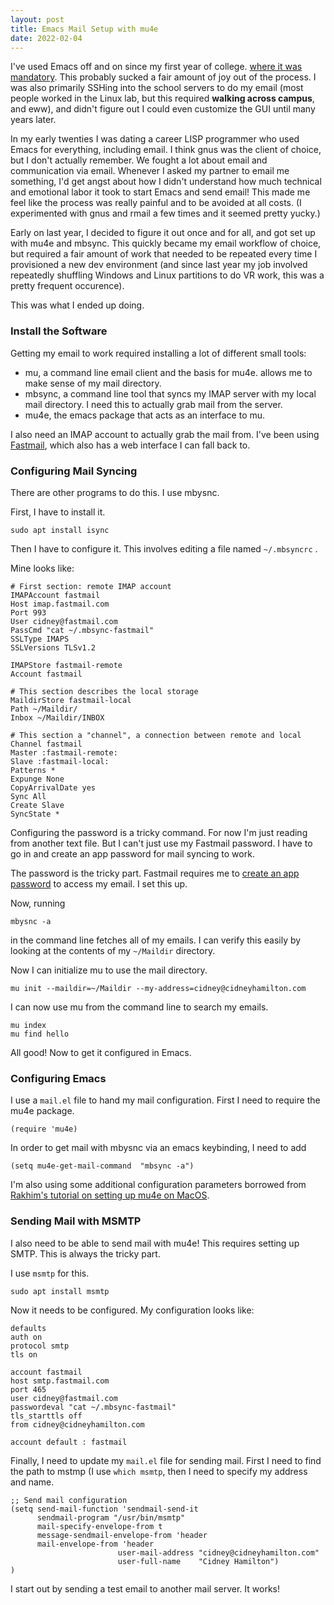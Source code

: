 ```yaml
---
layout: post
title: Emacs Mail Setup with mu4e
date: 2022-02-04
---
```


I've used Emacs off and on since my first year of college. [where it was mandatory](https://cs.wellesley.edu/~anderson/writing/emacs/emacs-intro2.pdf). This probably sucked a fair amount of joy out of the process. I was also primarily SSHing into the school servers to do my email (most people worked in the Linux lab, but this required **walking across campus**, and eww), and didn't figure out I could even customize the GUI until many years later.

In my early twenties I was dating a career LISP programmer who used Emacs for everything, including email. I think gnus was the client of choice, but I don't actually remember. We fought a lot about email and communication via email. Whenever I asked my partner to email me something, I'd get angst about how I didn't understand how much technical and emotional labor it took to start Emacs and send email! This made me feel like the process was really painful and to be avoided at all costs. (I experimented with gnus and rmail a few times and it seemed pretty yucky.)

Early on last year, I decided to figure it out once and for all, and got set up with mu4e and mbsync. This quickly became my email workflow of choice, but required a fair amount of work that needed to be repeated every time I provisioned a new dev environment (and since last year my job involved repeatedly shuffling Windows and Linux partitions to do VR work, this was a pretty frequent occurence).

This was what I ended up doing.

### Install the Software

Getting my email to work required installing a lot of different small tools:

* mu, a command line email client and the basis for mu4e. allows me to make sense of my mail directory.
* mbsync, a command line tool that syncs my IMAP server with my local mail directory. I need this to actually grab mail from the server.
* mu4e, the emacs package that acts as an interface to mu.

I also need an IMAP account to actually grab the mail from. I've been using [Fastmail](http://fastmail.com), which also has a web interface I can fall back to.

### Configuring Mail Syncing

There are other programs to do this. I use mbysnc.

First, I have to install it.

```
sudo apt install isync
```

Then I have to configure it. This involves editing a file named `~/.mbsyncrc` .

Mine looks like:

```
# First section: remote IMAP account
IMAPAccount fastmail
Host imap.fastmail.com
Port 993
User cidney@fastmail.com
PassCmd "cat ~/.mbsync-fastmail"
SSLType IMAPS
SSLVersions TLSv1.2

IMAPStore fastmail-remote
Account fastmail

# This section describes the local storage
MaildirStore fastmail-local
Path ~/Maildir/
Inbox ~/Maildir/INBOX

# This section a "channel", a connection between remote and local
Channel fastmail
Master :fastmail-remote:
Slave :fastmail-local:
Patterns *
Expunge None
CopyArrivalDate yes
Sync All
Create Slave
SyncState *
```

Configuring the password is a tricky command. For now I'm just reading from another text file. But I can't just use my Fastmail password. I have to go in and create an app password for mail syncing to work.

The password is the tricky part. Fastmail requires me to [create an app password](https://www.fastmail.help/hc/en-us/articles/360058752854) to access my email. I set this up.

Now, running

```
mbysnc -a
```

in the command line fetches all of my emails. I can verify this easily by looking at the contents of my `~/Maildir` directory.

Now I can initialize mu to use the mail directory.

```
mu init --maildir=~/Maildir --my-address=cidney@cidneyhamilton.com
```

I can now use mu from the command line to search my emails.

```
mu index
mu find hello
```

All good! Now to get it configured in Emacs.

### Configuring Emacs

I use a `mail.el` file to hand my mail configuration. First I need to require the mu4e package.

```
(require 'mu4e)
```

In order to get mail with mbysnc via an emacs keybinding, I need to add

```
(setq mu4e-get-mail-command  "mbsync -a")
```

I'm also using some additional configuration parameters borrowed from [Rakhim's tutorial on setting up mu4e on MacOS](https://rakhim.org/fastmail-setup-with-emacs-mu4e-and-mbsync-on-macos/).

### Sending Mail with MSMTP

I also need to be able to send mail with mu4e! This requires setting up SMTP. This is always the tricky part.

I use `msmtp` for this.

```
sudo apt install msmtp
```

Now it needs to be configured. My configuration looks like:

```
defaults
auth on
protocol smtp
tls on

account fastmail
host smtp.fastmail.com
port 465
user cidney@fastmail.com
passwordeval "cat ~/.mbsync-fastmail"
tls_starttls off
from cidney@cidneyhamilton.com

account default : fastmail
```

Finally, I need to update my `mail.el` file for sending mail. First I need to find the path to mstmp (I use `which msmtp`, then I need to specify my address and name.

```
;; Send mail configuration
(setq send-mail-function 'sendmail-send-it
      sendmail-program "/usr/bin/msmtp"
      mail-specify-envelope-from t
      message-sendmail-envelope-from 'header
      mail-envelope-from 'header
						user-mail-address "cidney@cidneyhamilton.com"
						user-full-name    "Cidney Hamilton")
)
```

I start out by sending a test email to another mail server. It works!




